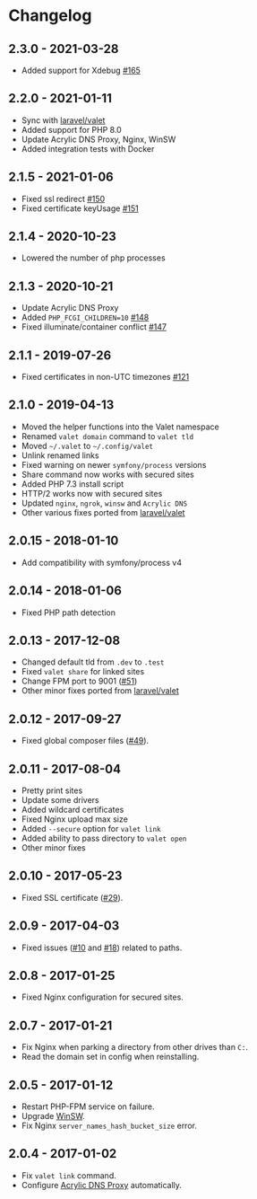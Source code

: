 # Changelog

## 2.3.0 - 2021-03-28

- Added support for Xdebug [#165](https://github.com/cretueusebiu/valet-windows/pull/165)

## 2.2.0 - 2021-01-11

- Sync with [laravel/valet](https://github.com/laravel/valet)
- Added support for PHP 8.0
- Update Acrylic DNS Proxy, Nginx, WinSW
- Added integration tests with Docker

## 2.1.5 - 2021-01-06

- Fixed ssl redirect [#150](https://github.com/cretueusebiu/valet-windows/pull/150)
- Fixed certificate keyUsage [#151](https://github.com/cretueusebiu/valet-windows/pull/151)

## 2.1.4 - 2020-10-23

- Lowered the number of php processes

## 2.1.3 - 2020-10-21

- Update Acrylic DNS Proxy
- Added `PHP_FCGI_CHILDREN=10` [#148](https://github.com/cretueusebiu/valet-windows/issues/148)
- Fixed illuminate/container conflict [#147](https://github.com/cretueusebiu/valet-windows/issues/147)

## 2.1.1 - 2019-07-26

- Fixed certificates in non-UTC timezones [#121](https://github.com/cretueusebiu/valet-windows/pull/121) 

## 2.1.0 - 2019-04-13

- Moved the helper functions into the Valet namespace
- Renamed `valet domain` command to `valet tld`
- Moved `~/.valet` to `~/.config/valet`
- Unlink renamed links
- Fixed warning on newer `symfony/process` versions
- Share command now works with secured sites
- Added PHP 7.3 install script
- HTTP/2 works now with secured sites
- Updated `nginx`, `ngrok`, `winsw` and `Acrylic DNS` 
- Other various fixes ported from [laravel/valet](https://github.com/laravel/valet)

## 2.0.15 - 2018-01-10

- Add compatibility with symfony/process v4

## 2.0.14 - 2018-01-06

- Fixed PHP path detection

## 2.0.13 - 2017-12-08

- Changed default tld from `.dev` to `.test`
- Fixed `valet share` for linked sites
- Change FPM port to 9001 ([#51](https://github.com/cretueusebiu/valet-windows/pull/51))
- Other minor fixes ported from [laravel/valet](https://github.com/laravel/valet)

## 2.0.12 - 2017-09-27

- Fixed global composer files ([#49](https://github.com/cretueusebiu/valet-windows/issues/49)).

## 2.0.11 - 2017-08-04

- Pretty print sites
- Update some drivers
- Added wildcard certificates
- Fixed Nginx upload max size
- Added `--secure` option for `valet link`
- Added ability to pass directory to `valet open`
- Other minor fixes

## 2.0.10 - 2017-05-23

- Fixed SSL certificate ([#29](https://github.com/cretueusebiu/valet-windows/pull/30)).

## 2.0.9 - 2017-04-03

- Fixed issues ([#10](https://github.com/cretueusebiu/valet-windows/issues/10) and [#18](https://github.com/cretueusebiu/valet-windows/issues/18)) related to paths.

## 2.0.8 - 2017-01-25

- Fixed Nginx configuration for secured sites.

## 2.0.7 - 2017-01-21

- Fix Nginx when parking a directory from other drives than `C:`.
- Read the domain set in config when reinstalling.

## 2.0.5 - 2017-01-12

- Restart PHP-FPM service on failure.
- Upgrade [WinSW](https://github.com/kohsuke/winsw).
- Fix Nginx `server_names_hash_bucket_size` error.

## 2.0.4 - 2017-01-02

- Fix `valet link` command.
- Configure [Acrylic DNS Proxy](http://mayakron.altervista.org/wikibase/show.php?id=AcrylicWindows10Configuration) automatically.

